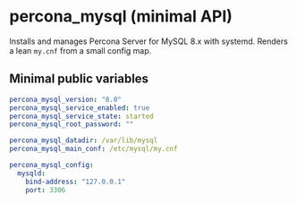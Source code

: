 # percona_mysql (minimal API)

Installs and manages Percona Server for MySQL 8.x with systemd. Renders a lean `my.cnf` from a small config map.

## Minimal public variables

```yaml
percona_mysql_version: "8.0"
percona_mysql_service_enabled: true
percona_mysql_service_state: started
percona_mysql_root_password: ""

percona_mysql_datadir: /var/lib/mysql
percona_mysql_main_conf: /etc/mysql/my.cnf

percona_mysql_config:
  mysqld:
    bind-address: "127.0.0.1"
    port: 3306
```
